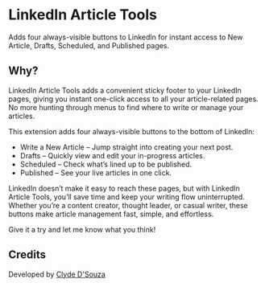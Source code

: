 # LinkedIn Article Tools

Adds four always-visible buttons to LinkedIn for instant access to New Article, Drafts, Scheduled, and Published pages.

## Why?

LinkedIn Article Tools adds a convenient sticky footer to your LinkedIn pages, giving you instant one-click access to all your article-related pages. No more hunting through menus to find where to write or manage your articles.

This extension adds four always-visible buttons to the bottom of LinkedIn:

- Write a New Article – Jump straight into creating your next post.
- Drafts – Quickly view and edit your in-progress articles.
- Scheduled – Check what’s lined up to be published.
- Published – See your live articles in one click.

LinkedIn doesn’t make it easy to reach these pages, but with LinkedIn Article Tools, you’ll save time and keep your writing flow uninterrupted. Whether you’re a content creator, thought leader, or casual writer, these buttons make article management fast, simple, and effortless.

Give it a try and let me know what you think!

## Credits

Developed by [Clyde D'Souza](https://clydedsouza.net/)
